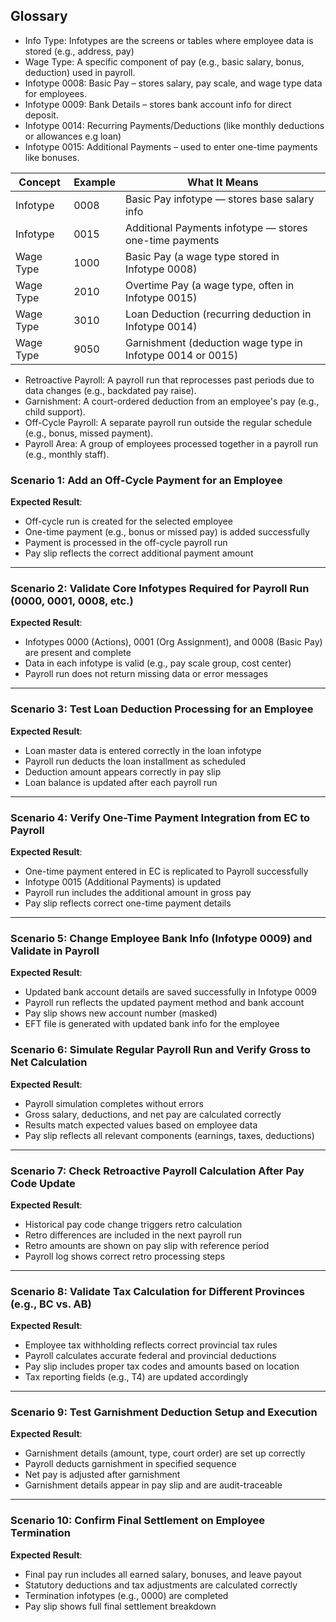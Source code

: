 ## Glossary

* Info Type: Infotypes are the screens or tables where employee data is stored (e.g., address, pay)
* Wage Type: A specific component of pay (e.g., basic salary, bonus, deduction) used in payroll.
* Infotype 0008:	Basic Pay – stores salary, pay scale, and wage type data for employees.
* Infotype 0009:	Bank Details – stores bank account info for direct deposit.
* Infotype 0014: Recurring Payments/Deductions (like monthly deductions or allowances e.g loan)
* Infotype 0015:	Additional Payments – used to enter one-time payments like bonuses.

| Concept | Example	| What It Means |
| --------|------------|---------------|  
| Infotype	| 0008	| Basic Pay infotype — stores base salary info|
| Infotype	| 0015	| Additional Payments infotype — stores one-time payments|
| Wage Type	| 1000	| Basic Pay (a wage type stored in Infotype 0008)|
| Wage Type	| 2010	| Overtime Pay (a wage type, often in Infotype 0015)|
| Wage Type	| 3010	| Loan Deduction (recurring deduction in Infotype 0014)|
| Wage Type	| 9050	| Garnishment (deduction wage type in Infotype 0014 or 0015)|

* Retroactive Payroll:	A payroll run that reprocesses past periods due to data changes (e.g., backdated pay raise).
* Garnishment:	A court-ordered deduction from an employee's pay (e.g., child support).
* Off-Cycle Payroll:	A separate payroll run outside the regular schedule (e.g., bonus, missed payment).
* Payroll Area:	A group of employees processed together in a payroll run (e.g., monthly staff).


### Scenario 1: Add an Off-Cycle Payment for an Employee  
**Expected Result**:  
- Off-cycle run is created for the selected employee  
- One-time payment (e.g., bonus or missed pay) is added successfully  
- Payment is processed in the off-cycle payroll run  
- Pay slip reflects the correct additional payment amount  

---

### Scenario 2: Validate Core Infotypes Required for Payroll Run (0000, 0001, 0008, etc.)  
**Expected Result**:  
- Infotypes 0000 (Actions), 0001 (Org Assignment), and 0008 (Basic Pay) are present and complete  
- Data in each infotype is valid (e.g., pay scale group, cost center)  
- Payroll run does not return missing data or error messages  

---

### Scenario 3: Test Loan Deduction Processing for an Employee  
**Expected Result**:  
- Loan master data is entered correctly in the loan infotype  
- Payroll run deducts the loan installment as scheduled  
- Deduction amount appears correctly in pay slip  
- Loan balance is updated after each payroll run  

---

### Scenario 4: Verify One-Time Payment Integration from EC to Payroll  
**Expected Result**:  
- One-time payment entered in EC is replicated to Payroll successfully  
- Infotype 0015 (Additional Payments) is updated  
- Payroll run includes the additional amount in gross pay  
- Pay slip reflects correct one-time payment details  

---

### Scenario 5: Change Employee Bank Info (Infotype 0009) and Validate in Payroll  
**Expected Result**:  
- Updated bank account details are saved successfully in Infotype 0009  
- Payroll run reflects the updated payment method and bank account  
- Pay slip shows new account number (masked)  
- EFT file is generated with updated bank info for the employee  
### Scenario 6: Simulate Regular Payroll Run and Verify Gross to Net Calculation  
**Expected Result**:  
- Payroll simulation completes without errors  
- Gross salary, deductions, and net pay are calculated correctly  
- Results match expected values based on employee data  
- Pay slip reflects all relevant components (earnings, taxes, deductions)

---

### Scenario 7: Check Retroactive Payroll Calculation After Pay Code Update  
**Expected Result**:  
- Historical pay code change triggers retro calculation  
- Retro differences are included in the next payroll run  
- Retro amounts are shown on pay slip with reference period  
- Payroll log shows correct retro processing steps  

---

### Scenario 8: Validate Tax Calculation for Different Provinces (e.g., BC vs. AB)  
**Expected Result**:  
- Employee tax withholding reflects correct provincial tax rules  
- Payroll calculates accurate federal and provincial deductions  
- Pay slip includes proper tax codes and amounts based on location  
- Tax reporting fields (e.g., T4) are updated accordingly  

---

### Scenario 9: Test Garnishment Deduction Setup and Execution  
**Expected Result**:  
- Garnishment details (amount, type, court order) are set up correctly  
- Payroll deducts garnishment in specified sequence  
- Net pay is adjusted after garnishment  
- Garnishment details appear in pay slip and are audit-traceable  

---

### Scenario 10: Confirm Final Settlement on Employee Termination  
**Expected Result**:  
- Final pay run includes all earned salary, bonuses, and leave payout  
- Statutory deductions and tax adjustments are calculated correctly  
- Termination infotypes (e.g., 0000) are completed  
- Pay slip shows full final settlement breakdown  
